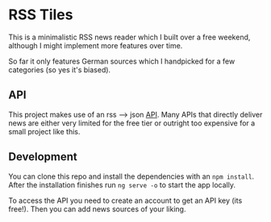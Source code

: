 # RSS Tiles

This is a minimalistic RSS news reader which I built over a free weekend, although I might implement more features over time.

So far it only features German sources which I handpicked for a few categories (so yes it's biased).

## API

This project makes use of an rss --> json [API](https://rss2json.com).
Many APIs that directly deliver news are either very limited for the free tier or outright too expensive for a small project like this.

## Development

You can clone this repo and install the dependencies with an `npm install`. After the installation finishes run `ng serve -o` to start the app locally.

To access the API you need to create an account to get an API key (its free!). Then you can add news sources of your liking.
